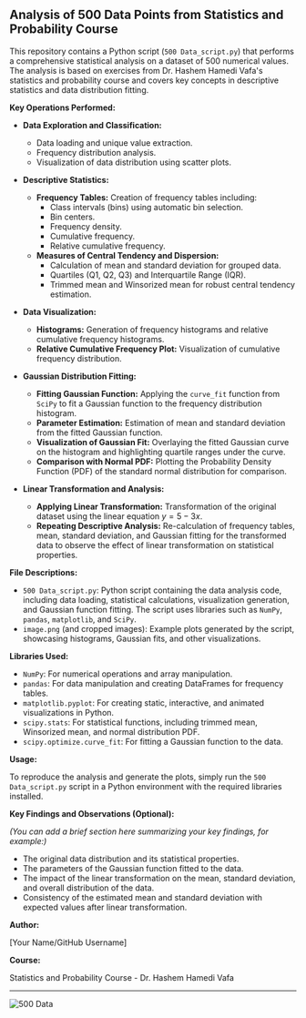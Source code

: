 ## Analysis of 500 Data Points from Statistics and Probability Course

This repository contains a Python script (`500 Data_script.py`) that performs a comprehensive statistical analysis on a dataset of 500 numerical values. The analysis is based on exercises from Dr. Hashem Hamedi Vafa's statistics and probability course and covers key concepts in descriptive statistics and data distribution fitting.

**Key Operations Performed:**

*   **Data Exploration and Classification:**
    *   Data loading and unique value extraction.
    *   Frequency distribution analysis.
    *   Visualization of data distribution using scatter plots.

*   **Descriptive Statistics:**
    *   **Frequency Tables:** Creation of frequency tables including:
        *   Class intervals (bins) using automatic bin selection.
        *   Bin centers.
        *   Frequency density.
        *   Cumulative frequency.
        *   Relative cumulative frequency.
    *   **Measures of Central Tendency and Dispersion:**
        *   Calculation of mean and standard deviation for grouped data.
        *   Quartiles (Q1, Q2, Q3) and Interquartile Range (IQR).
        *   Trimmed mean and Winsorized mean for robust central tendency estimation.

*   **Data Visualization:**
    *   **Histograms:** Generation of frequency histograms and relative cumulative frequency histograms.
    *   **Relative Cumulative Frequency Plot:** Visualization of cumulative frequency distribution.

*   **Gaussian Distribution Fitting:**
    *   **Fitting Gaussian Function:** Applying the `curve_fit` function from `SciPy` to fit a Gaussian function to the frequency distribution histogram.
    *   **Parameter Estimation:** Estimation of mean and standard deviation from the fitted Gaussian function.
    *   **Visualization of Gaussian Fit:** Overlaying the fitted Gaussian curve on the histogram and highlighting quartile ranges under the curve.
    *   **Comparison with Normal PDF:** Plotting the Probability Density Function (PDF) of the standard normal distribution for comparison.

*   **Linear Transformation and Analysis:**
    *   **Applying Linear Transformation:** Transformation of the original dataset using the linear equation  $y = 5 - 3x$.
    *   **Repeating Descriptive Analysis:** Re-calculation of frequency tables, mean, standard deviation, and Gaussian fitting for the transformed data to observe the effect of linear transformation on statistical properties.

**File Descriptions:**

*   `500 Data_script.py`: Python script containing the data analysis code, including data loading, statistical calculations, visualization generation, and Gaussian function fitting. The script uses libraries such as `NumPy`, `pandas`, `matplotlib`, and `SciPy`.
*   `image.png` (and cropped images): Example plots generated by the script, showcasing histograms, Gaussian fits, and other visualizations.

**Libraries Used:**

*   `NumPy`: For numerical operations and array manipulation.
*   `pandas`: For data manipulation and creating DataFrames for frequency tables.
*   `matplotlib.pyplot`: For creating static, interactive, and animated visualizations in Python.
*   `scipy.stats`: For statistical functions, including trimmed mean, Winsorized mean, and normal distribution PDF.
*   `scipy.optimize.curve_fit`: For fitting a Gaussian function to the data.

**Usage:**

To reproduce the analysis and generate the plots, simply run the `500 Data_script.py` script in a Python environment with the required libraries installed.

**Key Findings and Observations (Optional):**

*(You can add a brief section here summarizing your key findings, for example:)*

*   The original data distribution and its statistical properties.
*   The parameters of the Gaussian function fitted to the data.
*   The impact of the linear transformation on the mean, standard deviation, and overall distribution of the data.
*   Consistency of the estimated mean and standard deviation with expected values after linear transformation.

**Author:**

[Your Name/GitHub Username]

**Course:**

Statistics and Probability Course - Dr. Hashem Hamedi Vafa

---


![500 Data](https://github.com/user-attachments/assets/0811588f-09d0-4681-b568-d5e6340ccfe6)
